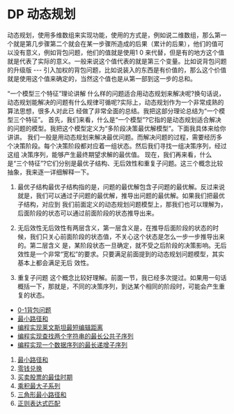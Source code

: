 # DP 动态规划

动态规划，使用多维数组来实现功能，使用的方式是，例如说二维数组，那么第一个就是第几步骤第二个就会在某一步骤所造成的后果（累计的后果），他们的值可以没有意义，例如背包问题，他们的值就是使用1 0 来代替，但是有的地方这个值就是代表了实际的意义。一般来说这个值代表的就是第三个变量。比如说背包问题的升级版 --- 引入加权的背包问题，比如说装入的东西是有价值的，那么这个价值就是使用这个值来确定的，当然这个值也是从第一部到这一步的总和。


“一个模型三个特征”理论讲解 什么样的问题适合用动态规划来解决呢?换句话说，动态规划能解决的问题有什么规律可循呢?实际上，动态规划作为一个非常成熟的算法思想，很多人对此已
经做了非常全面的总结。我把这部分理论总结为“一个模型三个特征”。 首先，我们来看，什么是“一个模型”?它指的是动态规划适合解决的问题的模型。我把这个模型定义为“多阶段决策最优解模型”。下面我具体来给你讲讲。
我们一般是用动态规划来解决最优问题。而解决问题的过程，需要经历多个决策阶段。每个决策阶段都对应着一组状态。然后我们寻找一组决策序列，经过这组 决策序列，能够产生最终期望求解的最优值。
现在，我们再来看，什么是“三个特征”?它们分别是最优子结构、无后效性和重复子问题。这三个概念比较抽象，我来逐一详细解释一下。

1. 最优子结构最优子结构指的是，问题的最优解包含子问题的最优解。反过来说就是，我们可以通过子问题的最优解，推导出问题的最优解。如果我们把最优子结构，对应到 我们前面定义的动态规划问题模型上，那我们也可以理解为，后面阶段的状态可以通过前面阶段的状态推导出来。

2. 无后效性无后效性有两层含义，第一层含义是，在推导后面阶段的状态的时候，我们只关心前面阶段的状态值，不关心这个状态是怎么一步一步推导出来的。第二层含义 是，某阶段状态一旦确定，就不受之后阶段的决策影响。无后效性是一个非常“宽松”的要求。只要满足前面提到的动态规划问题模型，其实基本上都会满足无后 效性。

3. 重复子问题 这个概念比较好理解。前面一节，我已经多次提过。如果用一句话概括一下，那就是，不同的决策序列，到达某个相同的阶段时，可能会产生重复的状态。

-  [0-1背包问题](./7)
- [最小路径和](./8)
- [编程实现莱文斯坦最短编辑距离](./9)
- [编程实现查找两个字符串的最长公共子序列](./10)
- [编程实现一个数据序列的最长递增子序列](./11)

1. [最小路径和](./6)
2. [零钱兑换](./3)
3. [买卖股票的最佳时期](./4)
4. [乘积最大子系列](./5)
5. [三角形最小路径和](./6)
6. [正则表达式匹配](./1)
